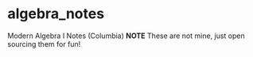 # algebra_notes
Modern Algebra I Notes (Columbia)
**NOTE** These are not mine, just open sourcing them for fun!
